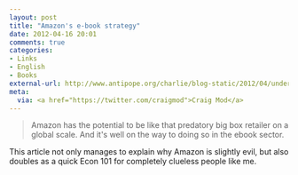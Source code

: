 ```yaml
---
layout: post
title: "Amazon's e-book strategy"
date: 2012-04-16 20:01
comments: true
categories: 
- Links
- English
- Books
external-url: http://www.antipope.org/charlie/blog-static/2012/04/understanding-amazons-strategy.html
meta:
  via: <a href="https://twitter.com/craigmod">Craig Mod</a>
---
```


> Amazon has the potential to be like that predatory big box retailer on a global scale. And it's well on the way to doing so in the ebook sector.

This article not only manages to explain why Amazon is slightly evil, but also doubles as a quick Econ 101 for completely clueless people like me.